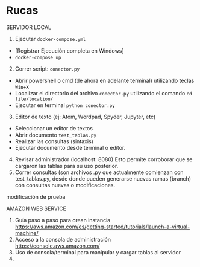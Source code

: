 # Rucas
SERVIDOR LOCAL
1. Ejecutar `docker-compose.yml`
  * [Registrar Ejecución completa en Windows]
  * `docker-compose up`
  
2. Correr script: `conector.py`
  * Abrir powershell o cmd (de ahora en adelante terminal) utilizando teclas `Win+X`
  * Localizar el directorio del archivo `conector.py` utilizando el comando `cd file/location/`
  * Ejecutar en terminal `python conector.py` 

3. Editor de texto (ej: Atom, Wordpad, Spyder, Jupyter, etc) 
  * Seleccionar un editor de textos
  * Abrir documento `test_tablas.py`
  * Realizar las consultas (sintaxis) 
  * Ejecutar documento desde terminal o editor.
 
4. Revisar administrador (localhost: 8080) Esto permite corroborar que se cargaron las tablas para su uso posterior.
5. Correr consultas (son archivos .py que actualmente comienzan con test_tablas.py, desde donde pueden generarse nuevas ramas (branch) con consultas nuevas o modificaciones.


modificación de prueba


AMAZON WEB SERVICE

1. Guía paso a paso para crean instancia https://aws.amazon.com/es/getting-started/tutorials/launch-a-virtual-machine/
2. Acceso a la consola de administración https://console.aws.amazon.com/
3. Uso de consola/terminal para manipular y cargar tablas al servidor
4. 
